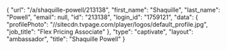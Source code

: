 {
    "url": "\/a\/shaquille-powell\/213138",
    "first_name": "Shaquille",
    "last_name": "Powell",
    "email": null,
    "id": "213138",
    "login_id": "1759121",
    "data": {
        "profilePhoto": "\/\/sitecdn.tvpage.com\/player\/logos\/default_profile.jpg",
        "job_title": "Flex Pricing Associate"
    },
    "type": "captivate",
    "layout": "ambassador",
    "title": "Shaquille Powell"
}